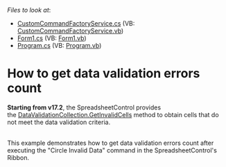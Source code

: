 <!-- default file list -->
*Files to look at*:

* [CustomCommandFactoryService.cs](./CS/DXApplication15/CustomCommandFactoryService.cs) (VB: [CustomCommandFactoryService.vb](./VB/DXApplication15/CustomCommandFactoryService.vb))
* [Form1.cs](./CS/DXApplication15/Form1.cs) (VB: [Form1.vb](./VB/DXApplication15/Form1.vb))
* [Program.cs](./CS/DXApplication15/Program.cs) (VB: [Program.vb](./VB/DXApplication15/Program.vb))
<!-- default file list end -->
# How to get data validation errors count


<p><strong>Starting from v17.2</strong>, the SpreadsheetControl provides the <a href="https://documentation.devexpress.com/CoreLibraries/DevExpress.Spreadsheet.DataValidationCollection.GetInvalidCells.method">DataValidationCollection.GetInvalidCells</a> method to obtain cells that do not meet the data validation criteria. </p>
<br>This example demonstrates how to get data validation errors count after executing the "Circle Invalid Data" command in the SpreadsheetControl's Ribbon.

<br/>


